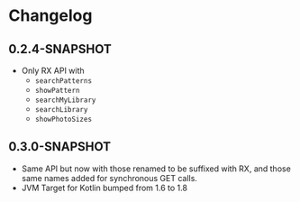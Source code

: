 # Changelog

## 0.2.4-SNAPSHOT

* Only RX API with 
  * `searchPatterns`
  * `showPattern`
  * `searchMyLibrary`
  * `searchLibrary`
  * `showPhotoSizes`
  
## 0.3.0-SNAPSHOT

* Same API but now with those renamed to be suffixed with RX, and 
those same names added for synchronous GET calls.
* JVM Target for Kotlin bumped from 1.6 to 1.8
